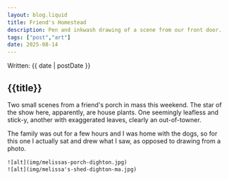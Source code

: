 ```yaml
---
layout: blog.liquid
title: Friend's Homestead
description: Pen and inkwash drawing of a scene from our front door.
tags: ["post","art"]
date: 2025-08-14
---
```


<section class="hero">
    <time class="meta-date" datetime="{{ date | postDate }}">Written: {{ date | postDate }}</time>

# {{title}}



</section>

<section>
    <div class="content-inner">
    
Two small scenes from a friend's porch in mass this weekend. The star of the show here, apparently, are house plants. One seemingly leafless and stick-y, another with exaggerated leaves, clearly an out-of-towner.

The family was out for a few hours and I was home with the dogs, so for this one I actually sat and drew what I saw, as opposed to drawing from a photo. 


    ![alt](img/melissas-porch-dighton.jpg)
    ![alt](img/melissa's-shed-dighton-ma.jpg)




</section>